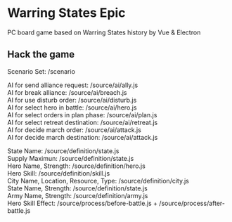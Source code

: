 # Warring States Epic
PC board game based on Warring States history by Vue & Electron

Hack the game
--
Scenario Set: /scenario   

AI for send alliance request: /source/ai/ally.js  
AI for break alliance: /source/ai/breach.js  
AI for use disturb order: /source/ai/disturb.js  
AI for select hero in battle: /source/ai/hero.js  
AI for select orders in plan phase: /source/ai/plan.js  
AI for select retreat destination: /source/ai/retreat.js  
AI for decide march order: /source/ai/attack.js  
AI for decide march destination: /source/ai/attack.js  

State Name: /source/definition/state.js  
Supply Maximun: /source/definition/state.js  
Hero Name, Strength: /source/definition/hero.js  
Hero Skill: /source/definition/skill.js   
City Name, Location, Resource, Type: /source/definition/city.js  
State Name, Strength: /source/definition/state.js  
Army Name, Strength: /source/definition/army.js  
Hero Skill Effect: /source/process/before-battle.js + /source/process/after-battle.js  